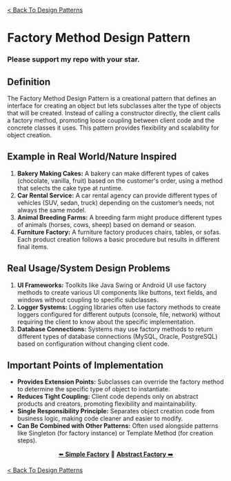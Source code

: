 [< Back To Design Patterns](../../../)

# Factory Method Design Pattern
### Please support my repo with your star.

## Definition
The Factory Method Design Pattern is a creational pattern that defines an interface for creating an object but lets subclasses alter the type of objects that will be created. Instead of calling a constructor directly, the client calls a factory method, promoting loose coupling between client code and the concrete classes it uses. This pattern provides flexibility and scalability for object creation.

## Example in Real World/Nature Inspired
1. **Bakery Making Cakes:** A bakery can make different types of cakes (chocolate, vanilla, fruit) based on the customer's order, using a method that selects the cake type at runtime.
2. **Car Rental Service:** A car rental agency can provide different types of vehicles (SUV, sedan, truck) depending on the customer’s needs, not always the same model.
3. **Animal Breeding Farms:** A breeding farm might produce different types of animals (horses, cows, sheep) based on demand or season.
4. **Furniture Factory:** A furniture factory produces chairs, tables, or sofas. Each product creation follows a basic procedure but results in different final items.

## Real Usage/System Design Problems
1. **UI Frameworks:** Toolkits like Java Swing or Android UI use factory methods to create various UI components like buttons, text fields, and windows without coupling to specific subclasses.
2. **Logger Systems:** Logging libraries often use factory methods to create loggers configured for different outputs (console, file, network) without requiring the client to know about the specific implementation.
3. **Database Connections:** Systems may use factory methods to return different types of database connections (MySQL, Oracle, PostgreSQL) based on configuration without changing client code.

## Important Points of Implementation
- **Provides Extension Points:** Subclasses can override the factory method to determine the specific type of object to instantiate.
- **Reduces Tight Coupling:** Client code depends only on abstract products and creators, promoting flexibility and maintainability.
- **Single Responsibility Principle:** Separates object creation code from business logic, making code cleaner and easier to modify.
- **Can Be Combined with Other Patterns:** Often used alongside patterns like Singleton (for factory instance) or Template Method (for creation steps).

<p align="center">
  <a href="../../creational/simple_factory">⬅️ <strong>Simple Factory</strong></a>
  🔸
  <a href="../../creational/abstract_factory"><strong>Abstract Factory</strong> ➡️</a>
</p>

[< Back To Design Patterns](../../../)
